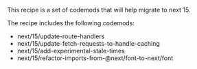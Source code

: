 This recipe is a set of codemods that will help migrate to next 15.

The recipe includes the following codemods:

- next/15/update-route-handlers
- next/15/update-fetch-requests-to-handle-caching
- next/15/add-experimental-stale-times
- next/15/refactor-imports-from-@next/font-to-next/font

